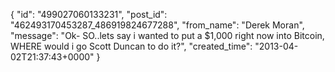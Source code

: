  {
   "id": "499027060133231",
   "post_id": "462493170453287_486919824677288",
   "from_name": "Derek Moran",
   "message": "Ok- SO..lets say i wanted to put a $1,000 right now into Bitcoin, WHERE would i go Scott Duncan to do it?",
   "created_time": "2013-04-02T21:37:43+0000"
 }
